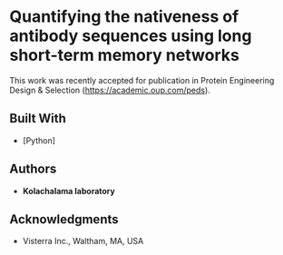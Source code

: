 # Quantifying the nativeness of antibody sequences using long short-term memory networks

This work was recently accepted for publication in Protein Engineering Design & Selection (https://academic.oup.com/peds). 

## Built With

* [Python]

## Authors

* **Kolachalama laboratory**

## Acknowledgments

* Visterra Inc., Waltham, MA, USA
